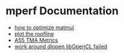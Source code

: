 # mperf Documentation
- [how to optimize matmul](./how_to_optimize_matmul/借助mperf进行矩阵乘法极致优化.md)
- [plot the roofline](./plot%20the%20roofline.md)
- [A55 TMA Metrics](./a55_tma_metrics.xlsx)
- [work around dlopen libOpenCL failed](./work_around_dlopen_libOpenCL_failed.md)
